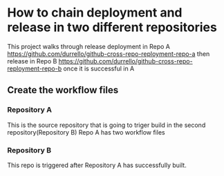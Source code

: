 # How to chain deployment and release in two different repositories
This project walks through release deployment in Repo A https://github.com/durrello/github-cross-repo-reployment-repo-a then release in Repo B https://github.com/durrello/github-cross-repo-reployment-repo-b once it is successful in A

## Create the workflow files
### Repository A
This is the source repository that is going to triger build in the second repository(Repository B)
Repo A has two workflow files

### Repository B 
This repo is triggered after Repository A has successfully built.

